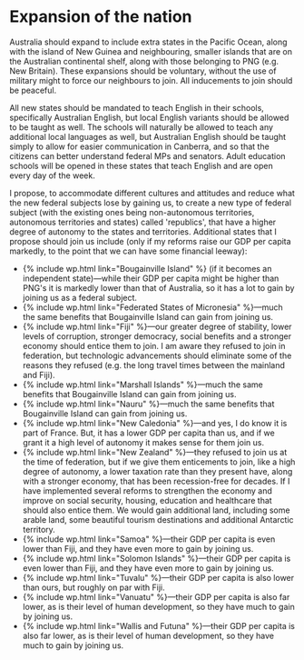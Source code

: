 Expansion of the nation
========================

Australia should expand to include extra states in the Pacific Ocean, along with the island of New Guinea and neighbouring, smaller islands that are on the Australian continental shelf, along with those belonging to PNG (e.g. New Britain). These expansions should be voluntary, without the use of military might to force our neighbours to join. All inducements to join should be peaceful. 

All new states should be mandated to teach English in their schools, specifically Australian English, but local English variants should be allowed to be taught as well. The schools will naturally be allowed to teach any additional local languages as well, but Australian English should be taught simply to allow for easier communication in Canberra, and so that the citizens can better understand federal MPs and senators. Adult education schools will be opened in these states that teach English and are open every day of the week. 

I propose, to accommodate different cultures and attitudes and reduce what the new federal subjects lose by gaining us, to create a new type of federal subject (with the existing ones being non-autonomous territories, autonomous territories and states) called 'republics', that have a higher degree of autonomy to the states and territories. Additional states that I propose should join us include (only if my reforms raise our GDP per capita markedly, to the point that we can have some financial leeway):

* {% include wp.html link="Bougainville Island" %} (if it becomes an independent state)&mdash;while their GDP per capita might be higher than PNG's it is markedly lower than that of Australia, so it has a lot to gain by joining us as a federal subject. 
* {% include wp.html link="Federated States of Micronesia" %}&mdash;much the same benefits that Bougainville Island can gain from joining us. 
* {% include wp.html link="Fiji" %}&mdash;our greater degree of stability, lower levels of corruption, stronger democracy, social benefits and a stronger economy should entice them to join. I am aware they refused to join in federation, but technologic advancements should eliminate some of the reasons they refused (e.g. the long travel times between the mainland and Fiji).
* {% include wp.html link="Marshall Islands" %}&mdash;much the same benefits that Bougainville Island can gain from joining us. 
* {% include wp.html link="Nauru" %}&mdash;much the same benefits that Bougainville Island can gain from joining us. 
* {% include wp.html link="New Caledonia" %}&mdash;and yes, I do know it is part of France. But, it has a lower GDP per capita than us, and if we grant it a high level of autonomy it makes sense for them join us. 
* {% include wp.html link="New Zealand" %}&mdash;they refused to join us at the time of federation, but if we give them enticements to join, like a high degree of autonomy, a lower taxation rate than they present have, along with a stronger economy, that has been recession-free for decades. If I have implemented several reforms to strengthen the economy and improve on social security, housing, education and healthcare that should also entice them. We would gain additional land, including some arable land, some beautiful tourism destinations and additional Antarctic territory. 
* {% include wp.html link="Samoa" %}&mdash;their GDP per capita is even lower than Fiji, and they have even more to gain by joining us. 
* {% include wp.html link="Solomon Islands" %}&mdash;their GDP per capita is even lower than Fiji, and they have even more to gain by joining us. 
* {% include wp.html link="Tuvalu" %}&mdash;their GDP per capita is also lower than ours, but roughly on par with Fiji. 
* {% include wp.html link="Vanuatu" %}&mdash;their GDP per capita is also far lower, as is their level of human development, so they have much to gain by joining us. 
* {% include wp.html link="Wallis and Futuna" %}&mdash;their GDP per capita is also far lower, as is their level of human development, so they have much to gain by joining us. 